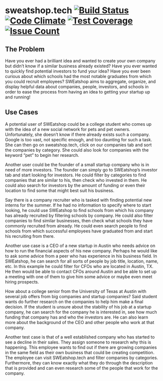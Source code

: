 # sweatshop.tech [![Build Status](https://travis-ci.org/sweatshoptech/idb.svg?branch=master)](https://travis-ci.org/sweatshoptech/idb)  [![Code Climate](https://codeclimate.com/github/sweatshoptech/idb/badges/gpa.svg)](https://codeclimate.com/github/sweatshoptech/idb)  [![Test Coverage](https://codeclimate.com/github/sweatshoptech/idb/badges/coverage.svg)](https://codeclimate.com/github/sweatshoptech/idb/coverage)  [![Issue Count](https://codeclimate.com/github/sweatshoptech/idb/badges/issue_count.svg)](https://codeclimate.com/github/sweatshoptech/idb)

## The Problem
Have you ever had a brilliant idea and wanted to create your own company but didn’t know if a similar business already existed? Have you ever wanted to quickly find potential investors to fund your idea? Have you ever been curious about which schools had the most notable graduates from which you could recruit employees? SWEatshop aims to aggregate, organize, and display helpful data about companies, people, investors, and schools in order to ease the process from having an idea to getting your startup up and running! 

## Use Cases
A potential user of SWEatshop could be a college student who comes up with the idea of a new social network for pets and pet owners. Unfortunately, she doesn’t know if there already exists such a company. Google is too vast, not specific enough, and too daunting for such a task. She can then go on sweatshop.tech, click on our companies tab and sort the companies by category. She could also look for companies with the keyword “pet” to begin her research.

Another user could be the founder of a small startup company who is in need of more investors. The founder can simply go to SWEatshop’s investor tab and start looking for investors. He could filter by categories to find companies that are similar to his, then check who invested in them. He could also search for investors by the amount of funding or even their location to find some that might best suit his business.

Say there is a company recruiter who is tasked with finding potential new interns for the summer. If he had no information to specify where to start looking, he could use SWEatshop to find schools from which his company has already recruited by filtering schools by company. He could also filter companies to find similar businesses, then check what schools they have commonly recruited from already. He could even search people to find schools from which successful employees have graduated from and start his recruiting from there.

Another use case is a CEO of a new startup in Austin who needs advice on how to run the financial aspects of his new company. Perhaps he would like to ask some advice from a peer who has experience in his business field. In SWEatshop, he can search for all sorts of people by job title, location, name, etc. In this example he could filter for CFOs who are located in Austin, TX. He then would be able to contact CFOs around Austin and be able to set up a meeting with one of them to give him some advice or maybe even meet hiring prospects.

How about a college senior from the University of Texas at Austin with several job offers from big companies and startup companies? Said student wants do further research on the companies to help him make a final decision. If the student is unsure about the stability of his job at a startup company, he can search for the company he is interested in, see how much funding that company has and who the investors are. He can also learn more about the background of the CEO and other people who work at that company. 

Another test case is that of a well established company who has started to see a decline in their sales. They assign someone to research why this is happening. This employee wants to find out if there are growing companies in the same field as their own business that could be creating competition. The employee can visit SWEatshop.tech and filter companies by categories. Furthermore, they can know exactly what they do through the description that is provided and can even research some of the people that work for the company.
